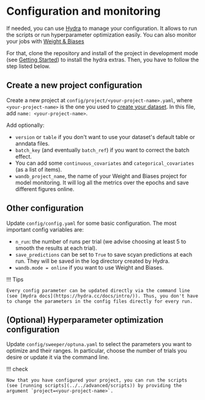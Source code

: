 # Configuration and monitoring

If needed, you can use [Hydra](https://hydra.cc/docs/intro/) to manage your configuration. It allows to run the scripts or run hyperparameter optimization easily. You can also monitor your jobs with [Weight & Biases](https://wandb.ai/site)

For that, clone the repository and install of the project in development mode (see [Getting Started](../../getting_started)) to install the hydra extras. Then, you have to follow the step listed below.

## Create a new project configuration

Create a new project at `config/project/<your-project-name>.yaml`, where `<your-project-name>` is the one you used to [create your dataset](../../advanced/data).
In this file, add `name: <your-project-name>`.

Add optionally:

- `version` or `table` if you don't want to use your dataset's default table or anndata files.
- `batch_key` (and eventually `batch_ref`) if you want to correct the batch effect.
- You can add some `continuous_covariates` and `categorical_covariates` (as a list of items).
- `wandb_project_name`, the name of your Weight and Biases project for model monitoring. It will log all the metrics over the epochs and save different figures online.

## Other configuration

Update `config/config.yaml` for some basic configuration. The most important config variables are:

- `n_run`: the number of runs per trial (we advise choosing at least 5 to smooth the results at each trial).
- `save_predictions` can be set to `True` to save scyan predictions at each run. They will be saved in the log directory created by Hydra.
- `wandb.mode = online` if you want to use Weight and Biases.

!!! Tips

    Every config parameter can be updated directly via the command line (see [Hydra docs](https://hydra.cc/docs/intro/)). Thus, you don't have to change the parameters in the config files directly for every run.

## (Optional) Hyperparameter optimization configuration

Update `config/sweeper/optuna.yaml` to select the parameters you want to optimize and their ranges. In particular, choose the number of trials you desire or update it via the command line.

!!! check

    Now that you have configured your project, you can run the scripts (see [running scripts](../../advanced/scripts)) by providing the argument `project=<your-project-name>`.
